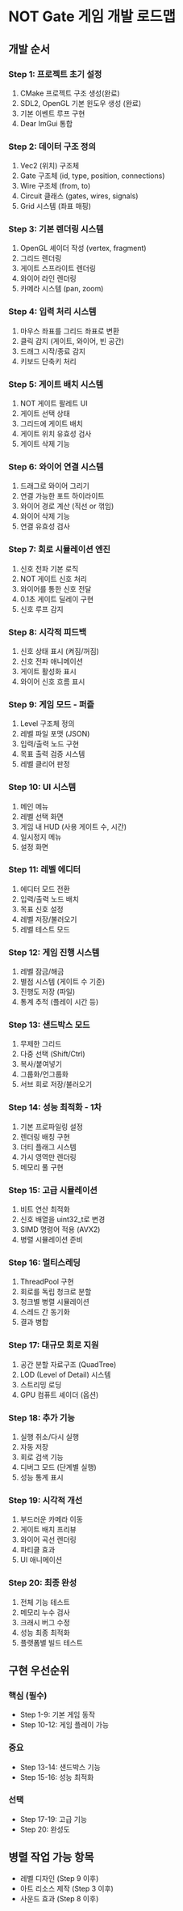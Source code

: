 # NOT Gate 게임 개발 로드맵

## 개발 순서

### Step 1: 프로젝트 초기 설정
1. CMake 프로젝트 구조 생성(완료)
2. SDL2, OpenGL 기본 윈도우 생성 (완료)
3. 기본 이벤트 루프 구현
4. Dear ImGui 통합

### Step 2: 데이터 구조 정의
1. Vec2 (위치) 구조체
2. Gate 구조체 (id, type, position, connections)
3. Wire 구조체 (from, to)
4. Circuit 클래스 (gates, wires, signals)
5. Grid 시스템 (좌표 매핑)

### Step 3: 기본 렌더링 시스템
1. OpenGL 셰이더 작성 (vertex, fragment)
2. 그리드 렌더링
3. 게이트 스프라이트 렌더링
4. 와이어 라인 렌더링
5. 카메라 시스템 (pan, zoom)

### Step 4: 입력 처리 시스템
1. 마우스 좌표를 그리드 좌표로 변환
2. 클릭 감지 (게이트, 와이어, 빈 공간)
3. 드래그 시작/종료 감지
4. 키보드 단축키 처리

### Step 5: 게이트 배치 시스템
1. NOT 게이트 팔레트 UI
2. 게이트 선택 상태
3. 그리드에 게이트 배치
4. 게이트 위치 유효성 검사
5. 게이트 삭제 기능

### Step 6: 와이어 연결 시스템
1. 드래그로 와이어 그리기
2. 연결 가능한 포트 하이라이트
3. 와이어 경로 계산 (직선 or 꺾임)
4. 와이어 삭제 기능
5. 연결 유효성 검사

### Step 7: 회로 시뮬레이션 엔진
1. 신호 전파 기본 로직
2. NOT 게이트 신호 처리
3. 와이어를 통한 신호 전달
4. 0.1초 게이트 딜레이 구현
5. 신호 루프 감지

### Step 8: 시각적 피드백
1. 신호 상태 표시 (켜짐/꺼짐)
2. 신호 전파 애니메이션
3. 게이트 활성화 표시
4. 와이어 신호 흐름 표시

### Step 9: 게임 모드 - 퍼즐
1. Level 구조체 정의
2. 레벨 파일 포맷 (JSON)
3. 입력/출력 노드 구현
4. 목표 출력 검증 시스템
5. 레벨 클리어 판정

### Step 10: UI 시스템
1. 메인 메뉴
2. 레벨 선택 화면
3. 게임 내 HUD (사용 게이트 수, 시간)
4. 일시정지 메뉴
5. 설정 화면

### Step 11: 레벨 에디터
1. 에디터 모드 전환
2. 입력/출력 노드 배치
3. 목표 신호 설정
4. 레벨 저장/불러오기
5. 레벨 테스트 모드

### Step 12: 게임 진행 시스템
1. 레벨 잠금/해금
2. 별점 시스템 (게이트 수 기준)
3. 진행도 저장 (파일)
4. 통계 추적 (플레이 시간 등)

### Step 13: 샌드박스 모드
1. 무제한 그리드
2. 다중 선택 (Shift/Ctrl)
3. 복사/붙여넣기
4. 그룹화/언그룹화
5. 서브 회로 저장/불러오기

### Step 14: 성능 최적화 - 1차
1. 기본 프로파일링 설정
2. 렌더링 배칭 구현
3. 더티 플래그 시스템
4. 가시 영역만 렌더링
5. 메모리 풀 구현

### Step 15: 고급 시뮬레이션
1. 비트 연산 최적화
2. 신호 배열을 uint32_t로 변경
3. SIMD 명령어 적용 (AVX2)
4. 병렬 시뮬레이션 준비

### Step 16: 멀티스레딩
1. ThreadPool 구현
2. 회로를 독립 청크로 분할
3. 청크별 병렬 시뮬레이션
4. 스레드 간 동기화
5. 결과 병합

### Step 17: 대규모 회로 지원
1. 공간 분할 자료구조 (QuadTree)
2. LOD (Level of Detail) 시스템
3. 스트리밍 로딩
4. GPU 컴퓨트 셰이더 (옵션)

### Step 18: 추가 기능
1. 실행 취소/다시 실행
2. 자동 저장
3. 회로 검색 기능
4. 디버그 모드 (단계별 실행)
5. 성능 통계 표시

### Step 19: 시각적 개선
1. 부드러운 카메라 이동
2. 게이트 배치 프리뷰
3. 와이어 곡선 렌더링
4. 파티클 효과
5. UI 애니메이션

### Step 20: 최종 완성
1. 전체 기능 테스트
2. 메모리 누수 검사
3. 크래시 버그 수정
4. 성능 최종 최적화
5. 플랫폼별 빌드 테스트

## 구현 우선순위

### 핵심 (필수)
- Step 1-9: 기본 게임 동작
- Step 10-12: 게임 플레이 가능

### 중요
- Step 13-14: 샌드박스 기능
- Step 15-16: 성능 최적화

### 선택
- Step 17-19: 고급 기능
- Step 20: 완성도

## 병렬 작업 가능 항목
- 레벨 디자인 (Step 9 이후)
- 아트 리소스 제작 (Step 3 이후)
- 사운드 효과 (Step 8 이후)